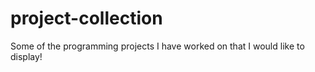 # project-collection
Some of the programming projects I have worked on that I would like to display!
